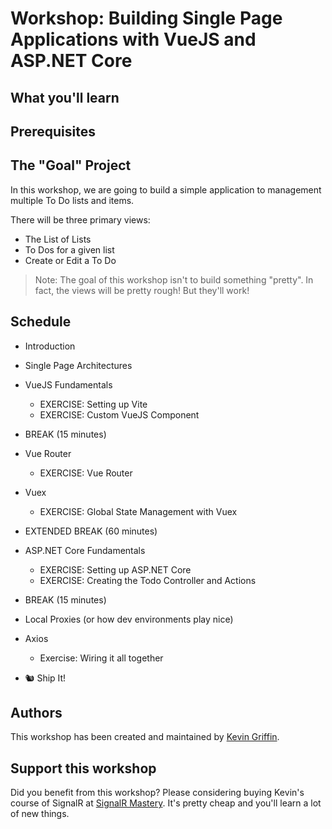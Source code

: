# Workshop: Building Single Page Applications with VueJS and ASP.NET Core

## What you'll learn

## Prerequisites

## The "Goal" Project
In this workshop, we are going to build a simple application to management multiple To Do lists and items.

There will be three primary views:

* The List of Lists
* To Dos for a given list
* Create or Edit a To Do

> Note: The goal of this workshop isn't to build something "pretty".  In fact, the views will be pretty rough!  But they'll work!

## Schedule

- Introduction  
- Single Page Architectures  
- VueJS Fundamentals  
    - EXERCISE: Setting up Vite
    - EXERCISE: Custom VueJS Component

- BREAK (15 minutes)

- Vue Router
    - EXERCISE: Vue Router
- Vuex
    - EXERCISE: Global State Management with Vuex

- EXTENDED BREAK (60 minutes)

- ASP.NET Core Fundamentals
    - EXERCISE: Setting up ASP.NET Core
    - EXERCISE: Creating the Todo Controller and Actions

- BREAK (15 minutes)

- Local Proxies (or how dev environments play nice)
- Axios
    - Exercise: Wiring it all together

- 🐿 Ship It!

## Authors
This workshop has been created and maintained by [Kevin Griffin](https://twitter.com/1kevgriff).

## Support this workshop
Did you benefit from this workshop? Please considering buying Kevin's course of SignalR at [SignalR Mastery](https://signalrmastery.com/).  It's pretty cheap and you'll learn a lot of new things.